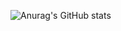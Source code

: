 ![Anurag's GitHub stats](https://github-readme-stats.vercel.app/api?username=ayaamghi&count_private=true&show_icons=true&theme=radical)
